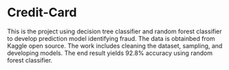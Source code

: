 # Credit-Card

This is the project using decision tree classifier and random forest classifier to develop prediction model identifying fraud.
The data is obtainbed from Kaggle open source.
The work includes cleaning the dataset, sampling, and developing models.
The end result yields 92.8% accuracy using random forest classifier.
